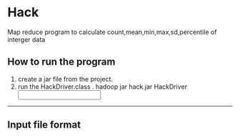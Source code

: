 # Hack
Map reduce program to calculate count,mean,min,max,sd,percentile of interger data

How to run the program
--------------------------
1. create a jar file from the project.
2. run the HackDriver.class . hadoop jar hack.jar HackDriver <input> <output>

--------------------------
Input file format
--------------------------
